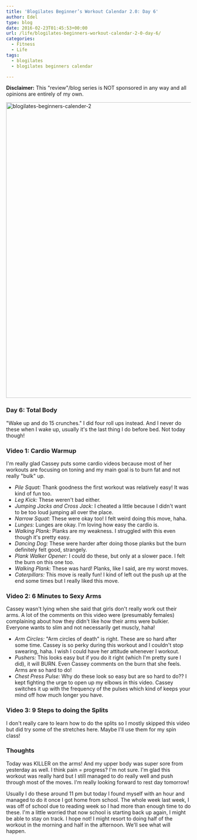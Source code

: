 ```yaml
---
title: 'Blogilates Beginner’s Workout Calendar 2.0: Day 6'
author: Edel
type: blog
date: 2016-02-23T01:45:53+00:00
url: /life/blogilates-beginners-workout-calendar-2-0-day-6/
categories:
  - Fitness
  - Life
tags:
  - blogilates
  - blogilates beginners calendar

---
```

**Disclaimer:** This "review"/blog series is NOT sponsored in any way and all opinions are entirely of my own.

<a href="http://scattered.me/wp-content/uploads/2016/02/blogilates-beginners-calender-2.png" rel="attachment wp-att-11076"><img src="http://scattered.me/wp-content/uploads/2016/02/blogilates-beginners-calender-2-1024x806.png" alt="blogilates-beginners-calender-2" width="1024" height="806" class="alignnone size-large wp-image-11076" srcset="http://erzadel.net/blog/wp-content/uploads/2016/02/blogilates-beginners-calender-2-1024x806.png 1024w, http://erzadel.net/blog/wp-content/uploads/2016/02/blogilates-beginners-calender-2-300x236.png 300w, http://erzadel.net/blog/wp-content/uploads/2016/02/blogilates-beginners-calender-2-768x604.png 768w" sizes="(max-width: 1024px) 100vw, 1024px" /></a>

### Day 6: Total Body

"Wake up and do 15 crunches." I did four roll ups instead. And I never do these when I wake up, usually it's the last thing I do before bed. Not today though!

### Video 1: Cardio Warmup

I'm really glad Cassey puts some cardio videos because most of her workouts are focusing on toning and my main goal is to burn fat and not really "bulk" up.

<div class="flex-video">
</div>

  * _Pile Squat:_ Thank goodness the first workout was relatively easy! It was kind of fun too.
  * _Leg Kick:_ These weren't bad either.
  * _Jumping Jacks and Cross Jack:_ I cheated a little because I didn't want to be too loud jumping all over the place.
  * _Narrow Squat:_ These were okay too! I felt weird doing this move, haha.
  * _Lunges:_ Lunges are okay. I'm loving how easy the cardio is.
  * _Walking Plank:_ Planks are my weakness. I struggled with this even though it's pretty easy.
  * _Dancing Dog:_ These were harder after doing those planks but the burn definitely felt good, strangely.
  * _Plank Walker Opener:_ I could do these, but only at a slower pace. I felt the burn on this one too.
  * _Walking Plank:_ These was hard! Planks, like I said, are my worst moves.
  * _Caterpillars:_ This move is really fun! I kind of left out the push up at the end some times but I really liked this move.

### Video 2: 6 Minutes to Sexy Arms

Cassey wasn't lying when she said that girls don't really work out their arms. A lot of the comments on this video were (presumably females) complaining about how they didn't like how their arms were bulkier. Everyone wants to slim and not necessarily get muscly, haha!

<div class="flex-video">
</div>

  * _Arm Circles:_ "Arm circles of death" is right. These are so hard after some time. Cassey is so perky during this workout and I couldn't stop swearing, haha. I wish I could have her attitude whenever I workout.
  * _Pushers:_ This looks easy but if you do it right (which I'm pretty sure I did), it will BURN. Even Cassey comments on the burn that she feels. Arms are so hard to do!
  * _Chest Press Pulse:_ Why do these look so easy but are so hard to do?? I kept fighting the urge to open up my elbows in this video. Cassey switches it up with the frequency of the pulses which kind of keeps your mind off how much longer you have.

### Video 3: 9 Steps to doing the Splits

I don't really care to learn how to do the splits so I mostly skipped this video but did try some of the stretches here. Maybe I'll use them for my spin class!

<div class="flex-video">
</div>

### Thoughts

Today was KILLER on the arms! And my upper body was super sore from yesterday as well. I think pain = progress? I'm not sure. I'm glad this workout was really hard but I still managed to do really well and push through most of the moves. I'm really looking forward to rest day tomorrow!

Usually I do these around 11 pm but today I found myself with an hour and managed to do it once I got home from school. The whole week last week, I was off of school due to reading week so I had more than enough time to do these. I'm a little worried that now school is starting back up again, I might be able to stay on track. I hope not! I might resort to doing half of the workout in the morning and half in the afternoon. We'll see what will happen.


